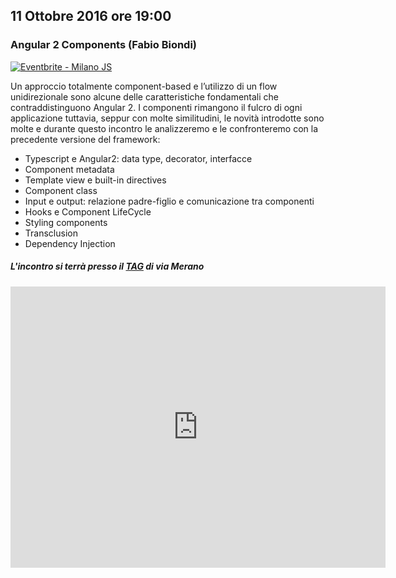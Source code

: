 ## 11 Ottobre 2016 ore 19:00
### Angular 2 Components (Fabio Biondi)

<a href="http://www.eventbrite.it/e/biglietti-milano-js-28235531234?ref=ebtnebtckt" target="_blank"><img src="https://www.eventbrite.it/custombutton?eid=28235531234" alt="Eventbrite - Milano JS" /></a>

Un approccio totalmente component-based e l’utilizzo di un flow unidirezionale sono alcune delle caratteristiche fondamentali che contraddistinguono Angular 2.
I componenti rimangono il fulcro di ogni applicazione tuttavia, seppur con molte similitudini, le novità introdotte sono molte e durante questo incontro le analizzeremo e le confronteremo con la precedente versione del framework:

- Typescript e Angular2: data type, decorator, interfacce
- Component metadata
- Template view e built-in directives
- Component class
- Input e output: relazione padre-figlio e comunicazione tra componenti
- Hooks e Component LifeCycle
- Styling components
- Transclusion
- Dependency Injection 


##### L'incontro si terrà presso il [TAG](http://milano-merano.talentgarden.org) di via Merano
<div class="frame">
  <iframe src="https://www.google.com/maps/embed?pb=!1m18!1m12!1m3!1d2796.632823664467!2d9.21910805139425!3d45.49733823914957!2m3!1f0!2f0!3f0!3m2!1i1024!2i768!4f13.1!3m3!1m2!1s0x4786c71ed10a476b%3A0xd2ec0047ea24ab80!2sTalent+Garden+Milano+-+Merano!5e0!3m2!1sit!2sit!4v1452794238477" width="600" height="450" frameborder="0" style="border:0" allowfullscreen></iframe>
</div>
